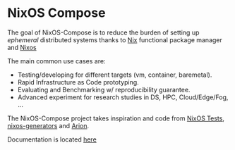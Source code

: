 # NixOS Compose

The goal of NixOS-Compose is to reduce the burden of setting up _ephemeral_ distributed systems thanks to [Nix](https://nixos.org) functional package manager and [Nixos](https://nixos.org)

The main common use cases are:
- Testing/developing for different targets (vm, container, baremetal).
- Rapid Infrastructure as Code prototyping.
- Evaluating and Benchmarking w/ reproducibility guarantee.
- Advanced experiment for research studies in DS, HPC, Cloud/Edge/Fog, ...

The NixOS-Compose project takes inspiration and code from [NixOS Tests](https://nixos.org/manual/nixos/stable/index.html#sec-nixos-tests), [nixos-generators](https://github.com/nix-community/nixos-generators) and [Arion](https://github.com/hercules-ci/arion).

Documentation is located [here](https://nixos-compose.gitlabpages.inria.fr/nixos-compose)
